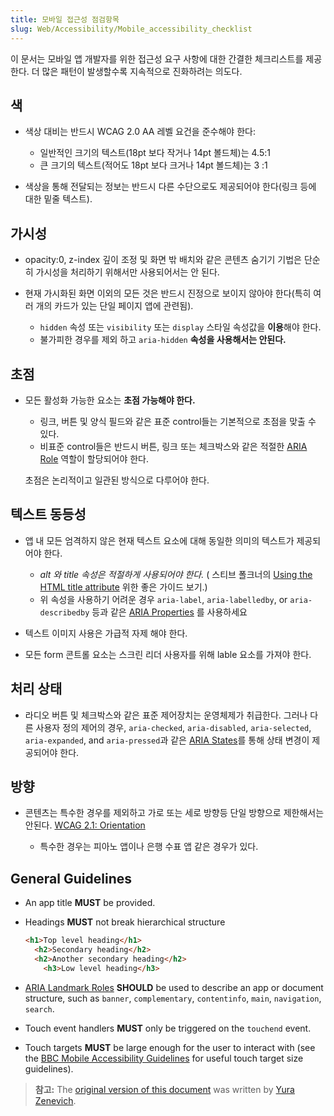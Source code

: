 ```yaml
---
title: 모바일 접근성 점검항목
slug: Web/Accessibility/Mobile_accessibility_checklist
---
```

이 문서는 모바일 앱 개발자를 위한 접근성 요구 사항에 대한 간결한 체크리스트를 제공한다. 더 많은 패턴이 발생할수록 지속적으로 진화하려는 의도다.

## 색

- 색상 대비는 반드시 WCAG 2.0 AA 레벨 요건을 준수해야 한다:

  - 일반적인 크기의 텍스트(18pt 보다 작거나 14pt 볼드체)는 4.5:1
  - 큰 크기의 텍스트(적어도 18pt 보다 크거나 14pt 볼드체)는 3 :1

- 색상을 통해 전달되는 정보는 반드시 다른 수단으로도 제공되어야 한다(링크 등에 대한 밑줄 텍스트).

## 가시성

- opacity:0, z-index 깊이 조정 및 화면 밖 배치와 같은 콘텐츠 숨기기 기법은 단순히 가시성을 처리하기 위해서만 사용되어서는 안 된다.
- 현재 가시화된 화면 이외의 모든 것은 반드시 진정으로 보이지 않아야 한다(특히 여러 개의 카드가 있는 단일 페이지 앱에 관련됨).

  - `hidden` 속성 또는 `visibility` 또는 `display` 스타일 속성값을 **이용**해야 한다.
  - 불가피한 경우를 제외 하고 `aria-hidden` **속성을 사용해서는 안된다.**

## 초점

- 모든 활성화 가능한 요소는 **초점 가능해야 한다.**

  - 링크, 버튼 및 양식 필드와 같은 표준 control들는 기본적으로 초점을 맞출 수 있다.
  - 비표준 control들은 반드시 버튼, 링크 또는 체크박스와 같은 적절한 [ARIA Role](http://www.w3.org/TR/wai-aria/roles) 역할이 할당되어야 한다.

  초점은 논리적이고 일관된 방식으로 다루어야 한다.

## 텍스트 동등성

- 앱 내 모든 엄격하지 않은 현재 텍스트 요소에 대해 동일한 의미의 텍스트가 제공되어야 한다.

  - _alt 와_ _title 속성은 적절하게 사용되어야 한다._ ( 스티브 폴크너의 [Using the HTML title attribute](http://blog.paciellogroup.com/2013/01/using-the-html-title-attribute-updated/) 위한 좋은 가이드 보기.)
  - 위 속성을 사용하기 어려운 경우 `aria-label`, `aria-labelledby`, or `aria-describedby` 등과 같은 [ARIA Properties](http://www.w3.org/WAI/PF/aria/states_and_properties#global_states_header) 를 사용하세요

- 텍스트 이미지 사용은 가급적 자제 해야 한다.
- 모든 form 콘트롤 요소는 스크린 리더 사용자를 위해 lable 요소를 가져야 한다.

## 처리 상태

- 라디오 버튼 및 체크박스와 같은 표준 제어장치는 운영체제가 취급한다. 그러나 다른 사용자 정의 제어의 경우, `aria-checked`, `aria-disabled`, `aria-selected`, `aria-expanded`, and `aria-pressed`과 같은 [ARIA States](http://www.w3.org/TR/wai-aria/states_and_properties#attrs_widgets_header)를 통해 상태 변경이 제공되어야 한다.

## 방향

- 콘텐츠는 특수한 경우를 제외하고 가로 또는 세로 방향등 단일 방향으로 제한해서는 안된다. [WCAG 2.1: Orientation](https://www.w3.org/WAI/WCAG21/Understanding/orientation.html)

  - 특수한 경우는 피아노 앱이나 은행 수표 앱 같은 경우가 있다.

## General Guidelines

- An app title **MUST** be provided.
- Headings **MUST** not break hierarchical structure

  ```html
  <h1>Top level heading</h1>
    <h2>Secondary heading</h2>
    <h2>Another secondary heading</h2>
      <h3>Low level heading</h3>
  ```

- [ARIA Landmark Roles](http://www.w3.org/TR/wai-aria/roles#landmark_roles_header) **SHOULD** be used to describe an app or document structure, such as `banner`, `complementary`, `contentinfo`, `main`, `navigation`, `search`.
- Touch event handlers **MUST** only be triggered on the `touchend` event.
- Touch targets **MUST** be large enough for the user to interact with (see the [BBC Mobile Accessibility Guidelines](http://www.bbc.co.uk/guidelines/futuremedia/accessibility/mobile/design/touch-target-size) for useful touch target size guidelines).

> **참고:** The [original version of this document](http://yzen.github.io/firefoxos/2014/04/30/mobile-accessibility-checklist.html) was written by [Yura Zenevich](http://yzen.github.io/).
